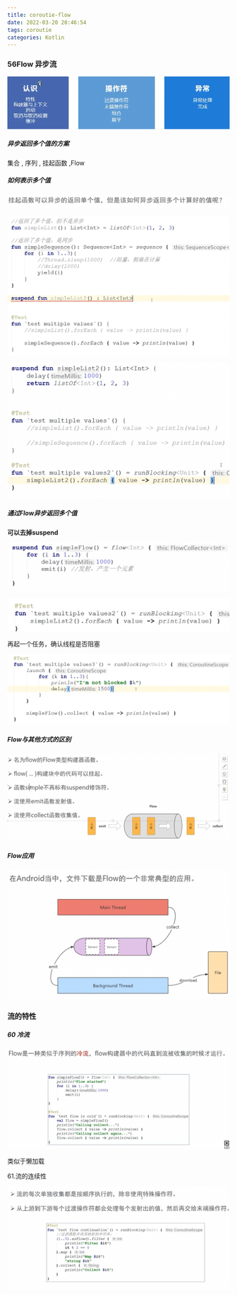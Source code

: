 ```yaml
---
title: coroutie-flow
date: 2022-03-20 20:46:54
tags: coroutie
categories: Kotlin
---
```




### 56Flow 异步流

![2022-03-20_8.47.50](coroutie-flow/2022-03-20_8.47.50.png)



##### 异步返回多个值的方案

集合 , 序列 , 挂起函数 ,Flow



##### 如何表示多个值

![2022-03-20_8.49.02](coroutie-flow/2022-03-20_8.49.02.png)

![2022-03-20_8.58.42](coroutie-flow/2022-03-20_8.58.42.png)

![2022-03-20_9.00.07](coroutie-flow/2022-03-20_9.00.07.png)

##### 通过Flow异步返回多个值

  

**可以去掉suspend**

![2022-03-20_9.02.24](coroutie-flow/2022-03-20_9.02.24.png)

![2022-03-20_9.03.12](coroutie-flow/2022-03-20_9.03.12.png)

再起一个任务，确认线程是否阻塞

![2022-03-20_9.04.46](coroutie-flow/2022-03-20_9.04.46.png)



##### Flow与其他方式的区别

![2022-03-20_9.06.40](coroutie-flow/2022-03-20_9.06.40.png)

##### Flow应用

![2022-03-20_9.09.34](coroutie-flow/2022-03-20_9.09.34.png)

### 流的特性

##### 60 冷流

![2022-03-20_9.12.12](coroutie-flow/2022-03-20_9.12.12.png)

类似于懒加载



61.流的连续性



![2022-03-20_10.09.29](coroutie-flow/2022-03-20_10.09.29.png)





